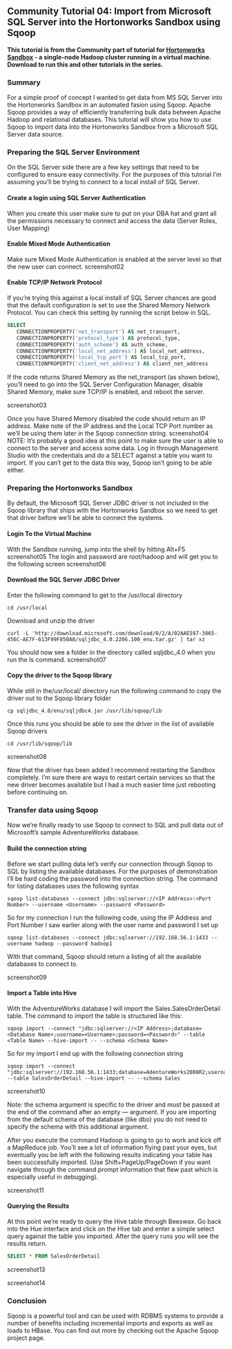 ## Community Tutorial 04: Import from Microsoft SQL Server into the Hortonworks Sandbox using Sqoop

**This tutorial is from the Community part of tutorial for [Hortonworks Sandbox](http://hortonworks.com/products/sandbox) - a single-node Hadoop cluster running in a virtual machine. Download to run this and other tutorials in the series.** 

### Summary

For a simple proof of concept I wanted to get data from MS SQL Server into the Hortonworks Sandbox in an automated fasion using Sqoop. Apache Sqoop provides a way of efficiently transferring bulk data between Apache Hadoop and relational databases. This tutorial will show you how to use Sqoop to import data into the Hortonworks Sandbox from a Microsoft SQL Server data source.

### Preparing the SQL Server Environment 

On the SQL Server side there are a few key settings that need to be configured to ensure easy connectivity. For the purposes of this tutorial I’m assuming you’ll be trying to connect to a local install of SQL Server.

#### Create a login using SQL Server Authentication

When you create this user make sure to put on your DBA hat and grant all the permissions necessary to connect and access the data (Server Roles, User Mapping)

#### Enable Mixed Mode Authentication

Make sure Mixed Mode Authentication is enabled at the server level so that the new user can connect.
screenshot02

#### Enable TCP/IP Network Protocol

If you’re trying this against a local install of SQL Server chances are good that the default configuration is set to use the Shared Memory Network Protocol. You can check this setting by running the script below in SQL.
```sql
SELECT 
   CONNECTIONPROPERTY('net_transport') AS net_transport,
   CONNECTIONPROPERTY('protocol_type') AS protocol_type,
   CONNECTIONPROPERTY('auth_scheme') AS auth_scheme,
   CONNECTIONPROPERTY('local_net_address') AS local_net_address,
   CONNECTIONPROPERTY('local_tcp_port') AS local_tcp_port,
   CONNECTIONPROPERTY('client_net_address') AS client_net_address
```

If the code returns Shared Memory as the net_transport (as shown below), you’ll need to go into the SQL Server Configuration Manager, disable Shared Memory, make sure TCP/IP is enabled, and reboot the server.

screenshot03

Once you have Shared Memory disabled the code should return an IP address. Make note of the IP address and the Local TCP Port number as we’ll be using them later in the Sqoop connection string.
screenshot04
NOTE: It’s probably a good idea at this point to make sure the user is able to connect to the server and access some data. Log in through Management Studio with the credentials and do a SELECT against a table you want to import. If you can’t get to the data this way, Sqoop isn’t going to be able either.

### Preparing the Hortonworks Sandbox

By default, the Microsoft SQL Server JDBC driver is not included in the Sqoop library that ships with the Hortonworks Sandbox so we need to get that driver before we’ll be able to connect the systems.

#### Login To the Virtual Machine

With the Sandbox running, jump into the shell by hitting Alt+F5
screenshot05
The login and password are root/hadoop and will get you to the following screen
screenshot06
#### Download the SQL Server JDBC Driver

Enter the following command to get to the /usr/local directory
```
cd /usr/local
```
Download and unzip the driver
```
curl -L 'http://download.microsoft.com/download/0/2/A/02AAE597-3865-456C-AE7F-613F99F850A8/sqljdbc_4.0.2206.100_enu.tar.gz' | tar xz
```
You should now see a folder in the directory called sqljdbc_4.0 when you run the ls command.
screenshot07
#### Copy the driver to the Sqoop library

While still in the/usr/local/ directory run the following command to copy the driver out to the Sqoop library folder
```
cp sqljdbc_4.0/enu/sqljdbc4.jar /usr/lib/sqoop/lib
```
Once this runs you should be able to see the driver in the list of available Sqoop drivers
```
cd /usr/lib/sqoop/lib
```
screenshot08

Now that the driver has been added I recommend restarting the Sandbox completely. I’m sure there are ways to restart certain services so that the new driver becomes available but I had a much easier time just rebooting before continuing on.

### Transfer data using Sqoop

Now we’re finally ready to use Sqoop to connect to SQL and pull data out of Microsoft’s sample AdventureWorks database.

#### Build the connection string

Before we start pulling data let’s verify our connection through Sqoop to SQL by listing the available databases. For the purposes of demonstration I’ll be hard coding the password into the connection string. The command for listing databases uses the following syntax
```
sqoop list-databases --connect jdbc:sqlserver://<IP Address>:<Port Number> --username <Username> --password <Password>
```
So for my connection I run the following code, using the IP Address and Port Number I saw earlier along with the user name and password I set up
```
sqoop list-databases --connect jdbc:sqlserver://192.168.56.1:1433 --username hadoop --password hadoop1
```
With that command, Sqoop should return a listing of all the available databases to connect to.

screenshot09

#### Import a Table into Hive

With the AdventureWorks database I will import the Sales.SalesOrderDetail table. The command to import the table is structured like this:
```
sqoop import --connect "jdbc:sqlserver://<IP Address>;database=<Database Name>;username=<Username>;password=<Password>" --table <Table Name> --hive-import -- --schema <Schema Name>
```
So for my import I end up with the following connection string
```
sqoop import --connect "jdbc:sqlserver://192.168.56.1:1433;database=AdentureWorks2008R2;username=hadoop;password=hadoop1" --table SalesOrderDetail --hive-import -- --schema Sales
```
screenshot10

Note: the schema argument is specific to the driver and must be passed at the end of the command after an empty — argument. If you are importing from the default schema of the database (like dbo) you do not need to specify the schema with this additional argument.

After you execute the command Hadoop is going to go to work and kick off a MapReduce job. You’ll see a lot of information flying past your eyes, but eventually you be left with the following results indicating your table has been successfully imported. (Use Shift+PageUp/PageDown if you want navigate through the command prompt information that flew past which is especially useful in debugging).

screenshot11

#### Querying the Results

At this point we’re ready to query the Hive table through Beeswax. Go back into the Hue interface and click on the Hive tab and enter a simple select query against the table you imported. After the query runs you will see the results return.
```sql
SELECT * FROM SalesOrderDetail
```
screenshot13

screenshot14

### Conclusion

Sqoop is a powerful tool and can be used with RDBMS systems to provide a number of benefits including incremental imports and exports as well as loads to HBase. You can find out more by checking out the Apache Sqoop project page.
